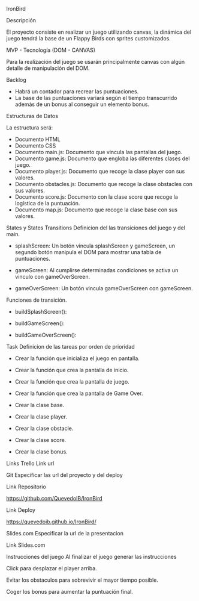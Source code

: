 IronBird

Descripción

El proyecto consiste en realizar un juego utilizando canvas, la dinámica del juego tendrá la base de un Flappy Birds con sprites customizados.

MVP - Tecnología (DOM - CANVAS)

Para la realización del juego se usarán principalmente canvas con algún detalle de manipulación del DOM.

Backlog

- Habrá un contador para recrear las puntuaciones.
- La base de las puntuaciones variará según el tiempo transcurrido además de un bonus al conseguir un elemento bonus.

Estructuras de Datos

La estructura será:

- Documento HTML
- Documento CSS
- Documento main.js: Documento que vincula las pantallas del juego.
- Documento game.js: Documento que engloba las diferentes clases del juego.
- Documento player.js: Documento que recoge la clase player con sus valores.
- Documento obstacles.js: Documento que recoge la clase obstacles con sus valores.
- Documento score.js: Documento con la clase score que recoge la logística de la puntuación.
- Documento map.js: Documento que recoge la clase base con sus valores.

States y States Transitions
Definicion del las transiciones del juego y del main.

- splashScreen: Un botón vincula splashScreen y gameScreen, un segundo botón manipula el DOM para mostrar una tabla de puntuaciones.

- gameScreen: Al cumplirse determinadas condiciones se activa un vinculo con gameOverScreen.

- gameOverScreen: Un botón vincula gameOverScreen con gameScreen.

Funciones de transición.

- buildSplashScreen():

- buildGameScreen():

- buildGameOverScreen():

Task
Definicion de las tareas por orden de prioridad

- Crear la función que inicializa el juego en pantalla.

- Crear la función que crea la pantalla de inicio.

- Crear la función que crea la pantalla de juego.

- Crear la función que crea la pantalla de Game Over.

- Crear la clase base.

- Crear la clase player.

- Crear la clase obstacle.

- Crear la clase score.

- Crear la clase bonus.

Links
Trello
Link url

Git
Especificar las url del proyecto y del deploy

Link Repositorio

https://github.com/QuevedoIB/IronBird

Link Deploy

https://quevedoib.github.io/IronBird/

Slides.com
Especificar la url de la presentacion

Link Slides.com

Instrucciones del juego
Al finalizar el juego generar las instrucciones

Click para desplazar el player arriba.

Evitar los obstaculos para sobrevivir el mayor tiempo posible.

Coger los bonus para aumentar la puntuación final.
